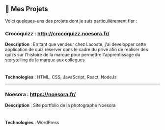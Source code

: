 ## 📂 Mes Projets
Voici quelques-uns des projets dont je suis particulièrement fier :

### Crocoquizz : http://crocoquizz.noesora.fr/
**Description** : En tant que vendeur chez Lacoste, j'ai developper cette application de quiz reserver dans le cadre du privé afin de realiser des quizs sur l'histoire de la marque pour permettre l'apprentissage du storytelling de la marque aux collegues 
#
**Technologies** : HTML, CSS, JavaScript, React, NodeJs

---

### Noesora : https://noesora.fr/
**Description** : Site portfolio de la photographe Noesora
#
**Technologies** : WordPress

<!--
**Pol1F/Pol1F** is a ✨ _special_ ✨ repository because its `README.md` (this file) appears on your GitHub profile.

Here are some ideas to get you started:

- 🔭 I’m currently working on ...
- 🌱 I’m currently learning ...
- 👯 I’m looking to collaborate on ...
- 🤔 I’m looking for help with ...
- 💬 Ask me about ...
- 📫 How to reach me: ...
- 😄 Pronouns: ...
- ⚡ Fun fact: ...
-->
